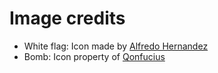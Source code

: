 # Image credits

* White flag:  Icon made by [Alfredo Hernandez](https://www.flaticon.com/authors/alfredo-hernandez)
* Bomb: Icon property of [Qonfucius](https://qonfucius.com/fr)